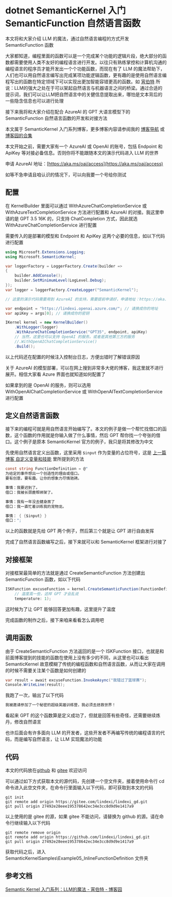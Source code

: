 # dotnet SemanticKernel 入门 SemanticFunction 自然语言函数

本文将和大家介绍 LLM 的魔法，通过自然语言编程的方式开发 SemanticFunction 函数

<!--more-->
<!-- CreateTime:2023/9/4 8:45:17 -->
<!-- 标题： SemanticFunction 自然语言函数 -->
<!-- 发布 -->
<!-- 博客 -->

大家都知道，编程里面的函数可以是一个完成某个功能的逻辑片段，绝大部分的函数都需要使用人类不友好的编程语言进行开发。以往只有熟练掌控和计算机沟通的编程语言的程序员才能开发出一个个功能函数，而现在有了 LLM 的魔法帮助下，人们也可以用自然语言编写出完成某项功能逻辑函数，更有趣的是使用自然语言编程写出的函数在特定领域下可以实现出更加智能容错更高的函数。如 [宵伯特](https://www.cnblogs.com/xbotter) 所说：LLM的强大之处在于可以架起自然语言与机器语言之间的桥梁。通过合适的提示词，我们可以让LLM把自然语言中的关健信息提取出来，哪怕是文本背后的一些隐含信息也可以进行处理

接下来我将和大家介绍在配合 AzureAI 的 GPT 大语言模型下的 SemanticFunction 自然语言函数的开发和对接方法

本文属于 SemanticKernel 入门系列博客，更多博客内容请参阅我的 [博客导航](https://blog.lindexi.com/post/%E5%8D%9A%E5%AE%A2%E5%AF%BC%E8%88%AA.html ) 或 [博客园的合集](https://www.cnblogs.com/lindexi/collections/6439)

本文开始之前，需要大家有一个 AzureAI 或 OpenAI 的账号，包括 Endpoint 和 ApiKey 等对接必备信息。否则你将不能跟随本文的演示代码进入 LLM 的世界

申请 AzureAI 地址：[https://aka.ms/oai/access](https://aka.ms/oai/access)

如等不急申请且咱认识的情况下，可以向我要一个号给你测试

## 配置

在 KernelBuilder 里面可以通过 WithAzureChatCompletionService 或 WithAzureTextCompletionService 方法进行配置和 AzureAI 的对接。我这里申请的是 GPT 3.5 16K 的，只支持 ChatCompletion 方式，因此就选 WithAzureChatCompletionService 进行配置

需要传入的是部署的模型和 Endpoint 和 ApiKey 这两个必要的信息，如以下代码进行配置

```csharp
using Microsoft.Extensions.Logging;
using Microsoft.SemanticKernel;

var loggerFactory = LoggerFactory.Create(builder =>
{
    builder.AddConsole();
    builder.SetMinimumLevel(LogLevel.Debug);
});
var logger = loggerFactory.CreateLogger("SemanticKernel");

// 这里的演示代码需要用到 AzureAI 的支持，需要提前申请好，申请地址：https://aka.ms/oai/access

var endpoint = "https://lindexi.openai.azure.com/"; // 请换成你的地址
var apiKey = args[0]; // 请换成你的密钥

IKernel kernel = new KernelBuilder()
    .WithLogger(logger)
    .WithAzureChatCompletionService("GPT35", endpoint, apiKey)
    // 当然，这里也可以支持 OpenAI 的服务。或者是其他第三方的服务
    //.WithOpenAIChatCompletionService()
    .Build();
```

以上代码还在配置的时候注入控制台日志，方便出错时了解错误原因

关于 AzureAI 的模型部署，可以在网上搜到非常多大佬的博客，我这里就不进行展开。相信大家看 Azure 界面也就知道如何配置了

如果拿到的是 OpenAI 的服务，则可以选用 WithOpenAIChatCompletionService 或 WithOpenAITextCompletionService 进行配置

## 定义自然语言函数

接下来的编程可就是用自然语言开始编写了。本文的例子是做一个帮忙找借口的函数，这个函数的作用就是你输入做了什么事情，然后 GPT 帮你找一个夸张的借口。这个例子是原本 SemanticKernel 官方的例子，我只是将其修改为中文

先使用自然语言定义出函数，这里采用 `$input` 作为变量的占位符号，这是 [上一篇博客 自定义变量和技能](https://blog.lindexi.com/post/dotnet-SemanticKernel-%E5%85%A5%E9%97%A8-%E8%87%AA%E5%AE%9A%E4%B9%89%E5%8F%98%E9%87%8F%E5%92%8C%E6%8A%80%E8%83%BD.html ) 里所提到的方法

```csharp
const string FunctionDefinition = @"
为给定的事件想出一个创造性的理由或借口。
要有创意，要有趣。让你的想象力尽情驰骋。

事情：我要迟到了。
借口：我被长颈鹿帮绑架了。

事情：我有一年没去健身房了
借口：我一直忙着训练我的宠物龙。

事情： { {$input} }
借口：";
```

以上的函数就是先给 GPT 两个例子，然后第三个就是让 GPT 进行自由发挥

完成了自然语言函数编写之后，接下来就可以和 SemanticKernel 框架进行对接了

## 对接框架

对接框架最简单的方法就是通过 CreateSemanticFunction 方法创建出 SemanticFunction 函数，如以下代码

```csharp
ISKFunction excuseFunction = kernel.CreateSemanticFunction(FunctionDefinition, maxTokens: 200,
    // 温度高一些，这样 GPT 才会乱说
    temperature: 1);
```

这时候为了让 GPT 能够回答更加有趣，这里提升了温度

完成函数的制作之后，接下来咱来看看怎么调用吧

## 调用函数

由于 CreateSemanticFunction 方法返回的是一个 ISKFunction 接口，也就是和前面博客提到的技能的函数在使用上没有多少的不同，从这里也可以看出 SemanticKernel 故意模糊了传统的编程函数和自然语言函数，从而让大家在调用的时候不需要关注某个函数是如何创建的

```csharp
var result = await excuseFunction.InvokeAsync("我错过了篮球赛");
Console.WriteLine(result);
```

我跑了一次，输出了以下代码

```csharp
我被邀请参加了一个秘密的超级英雄训练营，我必须去拯救世界！
```

看起来 GPT 的这个函数算是定义成功了，但就是回答有些奇怪，还需要继续炼丹，修改自然语言

也许后面会有许多面向 LLM 的开发者，这些开发者不再编写传统的编程语言的代码，而是编写自然语言，让 LLM 实现魔法的功能

## 代码

本文的代码放在[github](https://github.com/lindexi/lindexi_gd/tree/27492e28eee195378642ec34e3cc8d9d9e1417a9/SemanticKernelSamples/Example05_InlineFunctionDefinition) 和 [gitee](https://gitee.com/lindexi/lindexi_gd/tree/27492e28eee195378642ec34e3cc8d9d9e1417a9/SemanticKernelSamples/Example05_InlineFunctionDefinition) 欢迎访问

可以通过如下方式获取本文的源代码，先创建一个空文件夹，接着使用命令行 cd 命令进入此空文件夹，在命令行里面输入以下代码，即可获取到本文的代码

```
git init
git remote add origin https://gitee.com/lindexi/lindexi_gd.git
git pull origin 27492e28eee195378642ec34e3cc8d9d9e1417a9
```

以上使用的是 gitee 的源，如果 gitee 不能访问，请替换为 github 的源。请在命令行继续输入以下代码

```
git remote remove origin
git remote add origin https://github.com/lindexi/lindexi_gd.git
git pull origin 27492e28eee195378642ec34e3cc8d9d9e1417a9
```

获取代码之后，进入 SemanticKernelSamples\Example05_InlineFunctionDefinition 文件夹

## 参考文档

[Semantic Kernel 入门系列：LLM的魔法 - 宵伯特 - 博客园](https://www.cnblogs.com/xbotter/p/semantic_kernel_introduction_llm_magic.html)